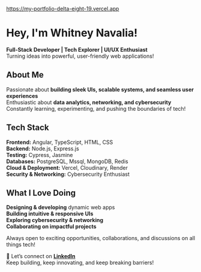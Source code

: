 https://my-portfolio-delta-eight-19.vercel.app

# Hey, I'm Whitney Navalia!  

**Full-Stack Developer | Tech Explorer | UI/UX Enthusiast**  
Turning ideas into powerful, user-friendly web applications!

## About Me  
Passionate about **building sleek UIs, scalable systems, and seamless user experiences**  
Enthusiastic about **data analytics, networking, and cybersecurity**  
Constantly learning, experimenting, and pushing the boundaries of tech!

## Tech Stack  
**Frontend:** Angular, TypeScript, HTML, CSS  
**Backend:** Node.js, Express.js  
**Testing:** Cypress, Jasmine  
**Databases:** PostgreSQL, Mssql, MongoDB, Redis  
**Cloud & Deployment:** Vercel, Cloudinary, Render  
**Security & Networking:** Cybersecurity Enthusiast

## What I Love Doing  
**Designing & developing** dynamic web apps  
**Building intuitive & responsive UIs**  
**Exploring cybersecurity & networking**  
**Collaborating on impactful projects**

Always open to exciting opportunities, collaborations, and discussions on all things tech!

📩 Let’s connect on **[LinkedIn](https://www.linkedin.com/in/whitney-navalia-818058276)**  
Keep building, keep innovating, and keep breaking barriers!

